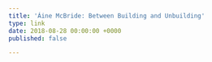 ```yaml
---
title: 'Áine McBride: Between Building and Unbuilding'
type: link
date: 2018-08-28 00:00:00 +0000
published: false

---
```

